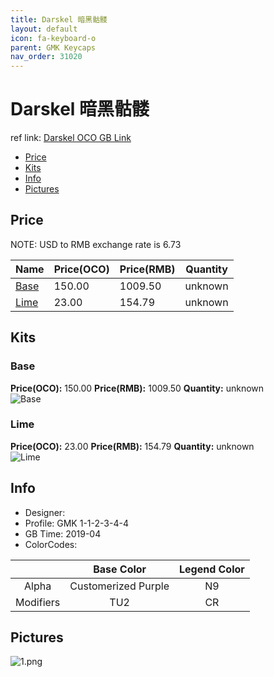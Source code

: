 ```yaml
---
title: Darskel 暗黑骷髅
layout: default
icon: fa-keyboard-o
parent: GMK Keycaps
nav_order: 31020
---
```


# Darskel 暗黑骷髅

ref link: [Darskel OCO GB Link](https://www.originativeco.com/products/darskel)

* [Price](#price)
* [Kits](#kits)
* [Info](#info)
* [Pictures](#pictures)


## Price  
NOTE: USD to RMB exchange rate is 6.73

| Name          | Price(OCO)    |  Price(RMB) | Quantity |
| ------------- | ------------ |  ---------- | -------- |
|[Base](#base)|150.00|1009.50|unknown|
|[Lime](#lime)|23.00|154.79|unknown|


## Kits
### Base
**Price(OCO):** 150.00    **Price(RMB):** 1009.50    **Quantity:** unknown  
<img src="{{ 'assets/images/gmk-keycaps/darskel/kits_pics/base.png' | relative_url }}" alt="Base" class="image featured">

### Lime
**Price(OCO):** 23.00    **Price(RMB):** 154.79    **Quantity:** unknown  
<img src="{{ 'assets/images/gmk-keycaps/darskel/kits_pics/lime.png' | relative_url }}" alt="Lime" class="image featured">


## Info
* Designer: 
* Profile: GMK 1-1-2-3-4-4
* GB Time: 2019-04
* ColorCodes: 

| |Base Color     | Legend Color
| :-------------: | :-------------: | :------------:
|Alpha|Customerized Purple|N9
|Modifiers|TU2|CR


## Pictures
<img src="{{ 'assets/images/gmk-keycaps/darskel/rendering_pics/1.png' | relative_url }}" alt="1.png" class="image featured">
